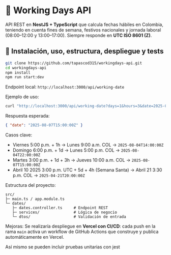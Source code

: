 # 📅 Working Days API
API REST en **NestJS + TypeScript** que calcula fechas hábiles en Colombia, teniendo en cuenta fines de semana, festivos nacionales y jornada laboral (08:00–12:00 y 13:00–17:00). Siempre responde en **UTC ISO 8601 (Z)**.

## 🚀 Instalación, uso, estructura, despliegue y tests
```bash
git clone https://github.com/tapascod315/workingdays-api.git
cd workingdays-api
npm install
npm run start:dev
```
Endpoint local: `http://localhost:3000/api/working-date`

Ejemplo de uso:
```bash
curl "http://localhost:3000/api/working-date?days=1&hours=3&date=2025-08-05T20:00:00Z"
```
Respuesta esperada:
```json
{ "date": "2025-08-07T15:00:00Z" }
```

Casos clave:
- Viernes 5:00 p.m. + 1h → Lunes 9:00 a.m. COL → `2025-08-04T14:00:00Z`
- Domingo 6:00 p.m. + 1d → Lunes 5:00 p.m. COL → `2025-08-04T22:00:00Z`
- Martes 3:00 p.m. + 1d + 3h → Jueves 10:00 a.m. COL → `2025-08-07T15:00:00Z`
- Abril 10 2025 3:00 p.m. UTC + 5d + 4h (Semana Santa) → Abril 21 3:30 p.m. COL → `2025-04-21T20:00:00Z`

Estructura del proyecto:
```
src/
├─ main.ts / app.module.ts
└─ dates/
   ├─ dates.controller.ts     # Endpoint REST
   ├─ services/               # Lógica de negocio
   └─ dtos/                   # Validación de entrada
```

Mejoras: Se realizaría despliegue en **Vercel con CI/CD**: cada push en la rama `main` activa un workflow de GitHub Actions que construye y publica automáticamente en Vercel. 

Así mismo se pueden incluir pruebas unitarias con jest
```